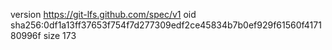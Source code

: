 version https://git-lfs.github.com/spec/v1
oid sha256:0df1a13ff37653f754f7d277309edf2ce45834b7b0ef929f61560f417180996f
size 173
